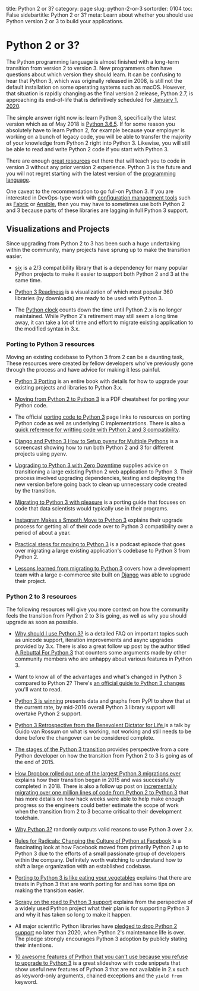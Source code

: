 title: Python 2 or 3?
category: page
slug: python-2-or-3
sortorder: 0104
toc: False
sidebartitle: Python 2 or 3?
meta: Learn about whether you should use Python version 2 or 3 to build your applications.


# Python 2 or 3?
The Python programming language is almost finished with a long-term transition
from version 2 to version 3. New programmers often have questions about which 
version they should learn. It can be confusing to hear that Python 3, which was 
originally released in 2008, is still not the default installation on some 
operating systems such as macOS. However, that situation is rapidly changing 
as the final version 2 release, Python 2.7, is approaching its end-of-life
that is definitively scheduled for 
[January 1, 2020](https://mail.python.org/pipermail/python-dev/2018-March/152348.html).

The simple answer right now is: learn Python 3, specifically the latest 
version which as of May 2018 is 
[Python 3.6.5](https://www.python.org/downloads/). If for some reason you 
absolutely have to learn Python 2, for example because your employer is 
working on a bunch of legacy code, you will be able to transfer the majority
of your knowledge from Python 2 right into Python 3. Likewise, you will 
still be able to read and write Python 2 code if you start with Python 3.

There are enough [great resources](/best-python-resources.html)
out there that will teach you to code in version 3 without any prior
version 2 experience. Python 3 is the future and you will not regret 
starting with the latest version of the 
[programming language](/learning-programming.html).

One caveat to the recommendation to go full-on Python 3. If you are 
interested in DevOps-type work with 
[configuration management tools](/configuration-management.html) such as 
[Fabric](http://www.fabfile.org/) or [Ansible](/ansible.html), then you 
may have to sometimes use both Python 2 and 3 because parts of these 
libraries are lagging in full Python 3 support.


## Visualizations and Projects
Since upgrading from Python 2 to 3 has been such a huge undertaking within
the community, many projects have sprung up to make the transition easier.

* [six](https://pythonhosted.org/six/) is a 2/3 compatibility library that
  is a dependency for many popular Python projects to make it easier to
  support both Python 2 and 3 at the same time.

* [Python 3 Readiness](http://py3readiness.org/) is a visualization of
  which most popular 360 libraries (by downloads) are ready to be
  used with Python 3.

* The [Python clock](https://pythonclock.org/) counts down the time until
  Python 2.x is no longer maintained. While Python 2's retirement
  may still seem a long time away, it can take a lot of time and effort to 
  migrate existing application to the modified syntax in 3.x.


### Porting to Python 3 resources
Moving an existing codebase to Python 3 from 2 can be a daunting task,
These resources were created by fellow developers who've previously
gone through the process and have advice for making it less painful.

* [Python 3 Porting](http://python3porting.com/) is an entire book with
  details for how to upgrade your existing projects and libraries to 
  Python 3.x.
  
* [Moving from Python 2 to Python 3](http://ptgmedia.pearsoncmg.com/imprint_downloads/informit/promotions/python/python2python3.pdf)
  is a PDF cheatsheet for porting your Python code.

* The official 
  [porting code to Python 3](https://wiki.python.org/moin/PortingToPy3k/)
  page links to resources on porting Python code as well as underlying C
  implementations. There is also a 
  [quick reference for writting code with Python 2 and 3 compatibility](https://wiki.python.org/moin/PortingToPy3k/BilingualQuickRef).

* [Django and Python 3 How to Setup pyenv for Multiple Pythons](https://godjango.com/96-django-and-python-3-how-to-setup-pyenv-for-multiple-pythons/)
  is a screencast showing how to run both Python 2 and 3 for different
  projects using pyenv.

* [Upgrading to Python 3 with Zero Downtime](https://tech.yplanapp.com/2016/08/24/upgrading-to-python-3-with-zero-downtime/)
  supplies advice on transitioning a large existing Python 2 web application 
  to Python 3. Their process involved upgrading dependencies, testing and
  deploying the new version before going back to clean up unnecessary code
  created by the transition.

* [Migrating to Python 3 with pleasure](https://github.com/arogozhnikov/python3_with_pleasure)
  is a porting guide that focuses on code that data scientists would 
  typically use in their programs.

* [Instagram Makes a Smooth Move to Python 3](https://thenewstack.io/instagram-makes-smooth-move-python-3/)
  explains their upgrade process for getting all of their code over to
  Python 3 compatibility over a period of about a year.

* [Practical steps for moving to Python 3](https://talkpython.fm/episodes/show/155/practical-steps-for-moving-to-python-3)
  is a podcast episode that goes over migrating a large existing application's 
  codebase to Python 3 from Python 2.

* [Lessons learned from migrating to Python 3](https://able.bio/rhett/lessons-learned-from-migrating-to-python-3--27jsj82)
  covers how a development team with a large e-commerce site built on 
  [Django](/django.html) was able to upgrade their project.


### Python 2 to 3 resources
The following resources will give you more context on how the community
feels the transition from Python 2 to 3 is going, as well as why you
should upgrade as soon as possible.

* [Why should I use Python 3?](https://eev.ee/blog/2016/07/31/python-faq-why-should-i-use-python-3/)
  is a detailed FAQ on important topics such as unicode support, iteration
  improvements and async upgrades provided by 3.x. There is also a great
  follow up post by the author titled 
  [A Rebuttal For Python 3](https://eev.ee/blog/2016/11/23/a-rebuttal-for-python-3/)
  that counters some arguments made by other community members who are
  unhappy about various features in Python 3.

* Want to know all of the advantages and what's changed in Python 3 
  compared to Python 2? There's 
  [an official guide to Python 3 changes](https://docs.python.org/3/whatsnew/index.html)
  you'll want to read.

* [Python 3 is winning](https://blogs.msdn.microsoft.com/pythonengineering/2016/03/08/python-3-is-winning/)
  presents data and graphs from PyPI to show that at the current rate,
  by mid-2016 overall Python 3 library support will overtake Python 2 
  support.

* [Python 3 Retrospective from the Benevolent Dictator for Life ](https://www.youtube.com/watch?v=Oiw23yfqQy8)
  is a talk by Guido van Rossum on what is working, not working and still
  needs to be done before the changover can be considered complete.

* [The stages of the Python 3 transition](http://www.snarky.ca/the-stages-of-the-python-3-transition)
  provides perspective from a core Python developer on how the transition from
  Python 2 to 3 is going as of the end of 2015.

* [How Dropbox rolled out one of the largest Python 3 migrations ever](https://blogs.dropbox.com/tech/2018/09/how-we-rolled-out-one-of-the-largest-python-3-migrations-ever/)
  explains how their transition began in 2015 and was successfully completed
  in 2018. There is also a follow up post on
  [incrementally migrating over one million lines of code from Python 2 to Python 3](https://blogs.dropbox.com/tech/2019/02/incrementally-migrating-over-one-million-lines-of-code-from-python-2-to-python-3/)
  that has more details on how hack weeks were able to help make enough
  progress so the engineers could better estimate the scope of work when 
  the transition from 2 to 3 became critical to their development toolchain.

* [Why Python 3?](http://whypy3.com/) randomly outputs valid reasons to
  use Python 3 over 2.x.

* [Rules for Radicals: Changing the Culture of Python at Facebook](https://www.youtube.com/watch?v=nRtp9NgtXiA)
  is a fascinating look at how Facebook moved from primarily Python 2
  up to Python 3 due to the efforts of a small passionate group of
  developers within the company. Definitely worth watching to understand
  how to shift a large organization with an established codebase.

* [Porting to Python 3 is like eating your vegetables](http://nothingbutsnark.svbtle.com/porting-to-python-3-is-like-eating-your-vegetables)
  explains that there are treats in Python 3 that are worth porting for and
  has some tips on making the transition easier.

* [Scrapy on the road to Python 3 support](http://blog.scrapinghub.com/2015/08/19/scrapy-on-the-road-to-python-3-support/)
  explains from the perspective of a widely used Python project what their
  plan is for supporting Python 3 and why it has taken so long to make it 
  happen.

* All major scientific Python libraries have 
  [pledged to drop Python 2 support](https://python3statement.github.io/)
  no later than 2020, when Python 2's maintenance life is over. The pledge 
  strongly encourages Python 3 adoption by publicly stating their
  intentions. 

* [10 awesome features of Python that you can't use because you refuse to upgrade to Python 3](http://www.asmeurer.com/python3-presentation/slides.html)
  is a great slideshow with code snippets that show useful new features
  of Python 3 that are not available in 2.x such as keyword-only
  arguments, chained exceptions and the `yield from` keyword.
